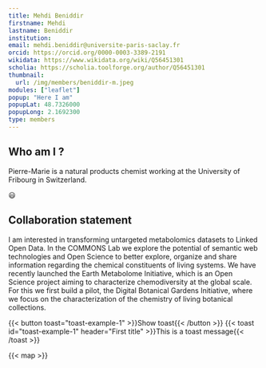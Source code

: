 ```yaml
---
title: Mehdi Beniddir
firstname: Mehdi
lastname: Beniddir
institution: 
email: mehdi.beniddir@universite-paris-saclay.fr
orcid: https://orcid.org/0000-0003-3389-2191
wikidata: https://www.wikidata.org/wiki/Q56451301
scholia: https://scholia.toolforge.org/author/Q56451301
thumbnail:
  url: /img/members/beniddir-m.jpeg
modules: ["leaflet"]
popup: "Here I am"
popupLat: 48.7326000
popupLong: 2.1692300
type: members
---
```



## Who am I ?

Pierre-Marie is a natural products chemist working at the University of Fribourg in Switzerland.

:smiley:

## Collaboration statement

I am interested in transforming untargeted metabolomics datasets to Linked Open Data. In the COMMONS Lab we explore the potential of semantic web technologies and Open Science to better explore, organize and share information regarding the chemical constituents of living systems. We have recently launched the Earth Metabolome Initiative, which is an Open Science project aiming to characterize chemodiversity at the global scale. For this we first build a pilot, the Digital Botanical Gardens Initiative, where we focus on the characterization of the chemistry of living botanical collections.

{{< button toast="toast-example-1" >}}Show toast{{< /button >}}
{{< toast id="toast-example-1" header="First title" >}}This is a toast message{{< /toast >}}

{{< map >}}
